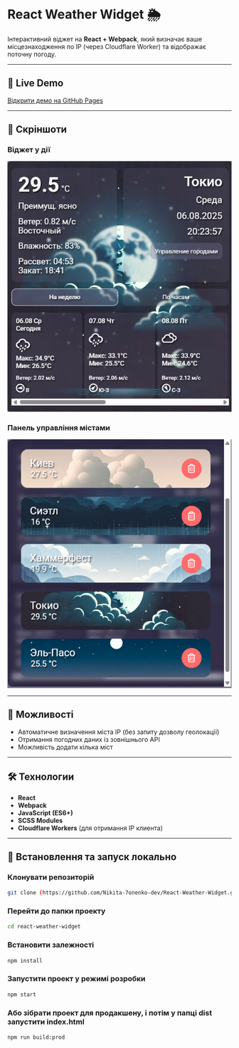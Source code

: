 # React Weather Widget 🌦

Інтерактивний віджет на **React + Webpack**, який визначає ваше місцезнаходження по IP (через Cloudflare Worker) та відображає поточну погоду.

---

## 🚀 Live Demo
[Відкрити демо на GitHub Pages](https://nikita-7onenko-dev.github.io/React-Weather-Widget/)

---

## 📸 Скріншоти

### Віджет у дії
![Скриншот 1](./screenshots/main-screen.png)

### Панель управління містами
![Скриншот 2](./screenshots/cities-list.png)

---

## 📌 Можливості
- Автоматичне визначення міста IP (без запиту дозволу геолокації)
- Отримання погодних даних із зовнішнього API
- Можливість додати кілька міст

---

## 🛠 Технологии
- **React**
- **Webpack**
- **JavaScript (ES6+)**
- **SCSS Modules**
- **Cloudflare Workers** (для отримання IP клиента)

---

## 📂 Встановлення та запуск локально


### Клонувати репозиторій
```bash
git clone (https://github.com/Nikita-7onenko-dev/React-Weather-Widget.git)
```

### Перейти до папки проекту
```bash
cd react-weather-widget
```

### Встановити залежності
```bash
npm install
```

### Запустити проект у режимі розробки
```bash
npm start
```

### Або зібрати проект для продакшену, і потім у папці dist запустити index.html 
```
npm run build:prod
```
